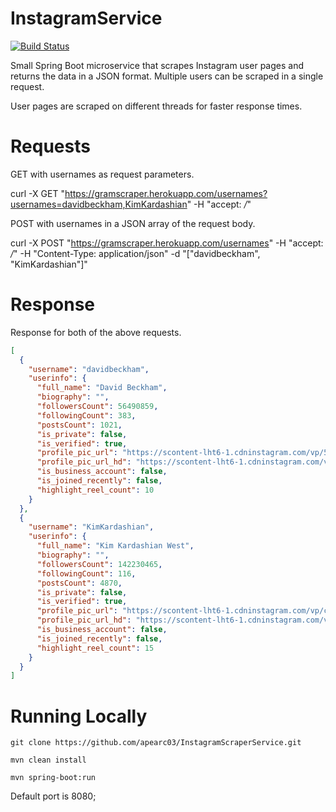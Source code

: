 # InstagramService
[![Build Status](https://travis-ci.org/apearc03/InstagramScraperService.svg?branch=master)](https://travis-ci.org/apearc03/InstagramScraperService)

Small Spring Boot microservice that scrapes Instagram user pages and returns the data in a JSON format.
Multiple users can be scraped in a single request.

User pages are scraped on different threads for faster response times.

# Requests
GET with usernames as request parameters.

curl -X GET "https://gramscraper.herokuapp.com/usernames?usernames=davidbeckham,KimKardashian" -H "accept: */*"

POST with usernames in a JSON array of the request body.

curl -X POST "https://gramscraper.herokuapp.com/usernames" -H "accept: */*" -H "Content-Type: application/json" -d "[\"davidbeckham\", \"KimKardashian\"]"

# Response
Response for both of the above requests.
```json
[
  {
    "username": "davidbeckham",
    "userinfo": {
      "full_name": "David Beckham",
      "biography": "",
      "followersCount": 56490859,
      "followingCount": 383,
      "postsCount": 1021,
      "is_private": false,
      "is_verified": true,
      "profile_pic_url": "https://scontent-lht6-1.cdninstagram.com/vp/5a7cffff653c84a8791e4d7fb4378fb9/5DC61FA3/t51.2885-19/s150x150/11848873_416913721845060_1906915195_a.jpg?_nc_ht=scontent-lht6-1.cdninstagram.com",
      "profile_pic_url_hd": "https://scontent-lht6-1.cdninstagram.com/vp/5a7cffff653c84a8791e4d7fb4378fb9/5DC61FA3/t51.2885-19/s150x150/11848873_416913721845060_1906915195_a.jpg?_nc_ht=scontent-lht6-1.cdninstagram.com",
      "is_business_account": false,
      "is_joined_recently": false,
      "highlight_reel_count": 10
    }
  },
  {
    "username": "KimKardashian",
    "userinfo": {
      "full_name": "Kim Kardashian West",
      "biography": "",
      "followersCount": 142230465,
      "followingCount": 116,
      "postsCount": 4870,
      "is_private": false,
      "is_verified": true,
      "profile_pic_url": "https://scontent-lht6-1.cdninstagram.com/vp/c3c05245a4a4fb5c67ddef137a3aa963/5D888C2C/t51.2885-19/s150x150/41326196_329788961105496_8866535953355767808_n.jpg?_nc_ht=scontent-lht6-1.cdninstagram.com",
      "profile_pic_url_hd": "https://scontent-lht6-1.cdninstagram.com/vp/bea2a4b57c7229244337a8c54dc3e0c3/5DAC23DC/t51.2885-19/s320x320/41326196_329788961105496_8866535953355767808_n.jpg?_nc_ht=scontent-lht6-1.cdninstagram.com",
      "is_business_account": false,
      "is_joined_recently": false,
      "highlight_reel_count": 15
    }
  }
]
```
# Running Locally

```console
git clone https://github.com/apearc03/InstagramScraperService.git
```
```console
mvn clean install
```
```console
mvn spring-boot:run
```
Default port is 8080;



